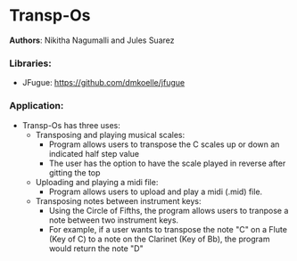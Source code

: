 # Transp-Os

**Authors**: Nikitha Nagumalli and Jules Suarez

### Libraries:
 - JFugue: https://github.com/dmkoelle/jfugue
 
### Application:  
- Transp-Os has three uses:
  - Transposing and playing musical scales:
    - Program allows users to transpose the C scales up or down an indicated half step value
    - The user has the option to have the scale played in reverse after gitting the top
  - Uploading and playing a midi file:
    - Program allows users to upload and play a midi (.mid) file.
  - Transposing notes between instrument keys: 
    - Using the Circle of Fifths, the program allows users to tranpose a note between two instrument keys.
    - For example, if a user wants to transpose the note "C" on a Flute (Key of C) to a note on the Clarinet (Key of Bb),
      the program would return the note "D"
